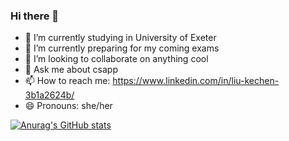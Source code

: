 ### Hi there 👋

<!--
**kechenkristin/kechenkristin** is a ✨ _special_ ✨ repository because its `README.md` (this file) appears on your GitHub profile.

Here are some ideas to get you started:
-->

- 🔭 I’m currently studying in University of Exeter 
- 🌱 I’m currently preparing for my coming exams
- 👯 I’m looking to collaborate on anything cool
- 💬 Ask me about csapp
- 📫 How to reach me: https://www.linkedin.com/in/liu-kechen-3b1a2624b/
- 😄 Pronouns: she/her

[![Anurag's GitHub stats](https://github-readme-stats.vercel.app/api?username=kechenkristin&count_private=true&show_icons=true&theme=react)](https://github.com/anuraghazra/github-readme-stats)
